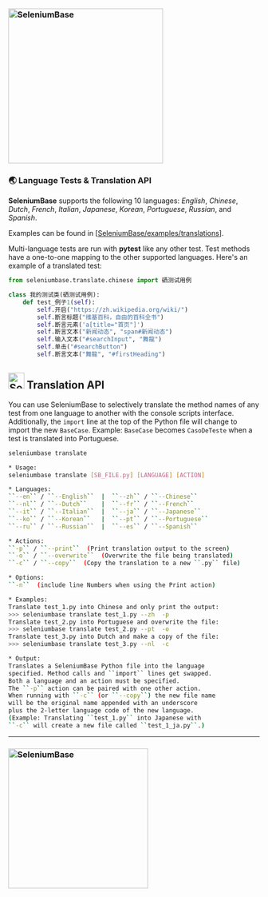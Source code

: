 <h3 align="left"><a href="https://github.com/seleniumbase/SeleniumBase/"><img src="https://seleniumbase.io/cdn/img/mac_sb_logo_3.png" title="SeleniumBase" width="310" /></a></h3>

<a id="language_tests"></a>
<h3>🌏 Language Tests & Translation API</h3>

<b>SeleniumBase</b> supports the following 10 languages: <i>English</i>, <i>Chinese</i>, <i>Dutch</i>, <i>French</i>, <i>Italian</i>, <i>Japanese</i>, <i>Korean</i>, <i>Portuguese</i>, <i>Russian</i>, and <i>Spanish</i>.

Examples can be found in [<a href="https://github.com/seleniumbase/SeleniumBase/tree/master/examples/translations">SeleniumBase/examples/translations</a>].

Multi-language tests are run with **pytest** like any other test. Test methods have a one-to-one mapping to the other supported languages. Here's an example of a translated test:

```python
from seleniumbase.translate.chinese import 硒测试用例

class 我的测试类(硒测试用例):
    def test_例子1(self):
        self.开启("https://zh.wikipedia.org/wiki/")
        self.断言标题("维基百科，自由的百科全书")
        self.断言元素('a[title="首页"]')
        self.断言文本("新闻动态", "span#新闻动态")
        self.输入文本("#searchInput", "舞龍")
        self.单击("#searchButton")
        self.断言文本("舞龍", "#firstHeading")
```

<a id="translation_api"></a>
<h2><img src="https://seleniumbase.io/img/logo6.png" title="SeleniumBase" width="32" /> Translation API</h2>

You can use SeleniumBase to selectively translate the method names of any test from one language to another with the console scripts interface. Additionally, the ``import`` line at the top of the Python file will change to import the new ``BaseCase``. Example: ``BaseCase`` becomes ``CasoDeTeste`` when a test is translated into Portuguese.

```bash
seleniumbase translate
```

```bash
* Usage:
seleniumbase translate [SB_FILE.py] [LANGUAGE] [ACTION]

* Languages:
``--en`` / ``--English``  |  ``--zh`` / ``--Chinese``
``--nl`` / ``--Dutch``    |  ``--fr`` / ``--French``
``--it`` / ``--Italian``  |  ``--ja`` / ``--Japanese``
``--ko`` / ``--Korean``   |  ``--pt`` / ``--Portuguese``
``--ru`` / ``--Russian``  |  ``--es`` / ``--Spanish``

* Actions:
``-p`` / ``--print``  (Print translation output to the screen)
``-o`` / ``--overwrite``  (Overwrite the file being translated)
``-c`` / ``--copy``  (Copy the translation to a new ``.py`` file)

* Options:
``-n``  (include line Numbers when using the Print action)

* Examples:
Translate test_1.py into Chinese and only print the output:
>>> seleniumbase translate test_1.py --zh  -p
Translate test_2.py into Portuguese and overwrite the file:
>>> seleniumbase translate test_2.py --pt  -o
Translate test_3.py into Dutch and make a copy of the file:
>>> seleniumbase translate test_3.py --nl  -c

* Output:
Translates a SeleniumBase Python file into the language
specified. Method calls and ``import`` lines get swapped.
Both a language and an action must be specified.
The ``-p`` action can be paired with one other action.
When running with ``-c`` (or ``--copy``) the new file name
will be the original name appended with an underscore
plus the 2-letter language code of the new language.
(Example: Translating ``test_1.py`` into Japanese with
``-c`` will create a new file called ``test_1_ja.py``.)
```

--------

<h3 align="left"><a href="https://github.com/seleniumbase/SeleniumBase/"><img src="https://seleniumbase.io/cdn/img/super_logo_m.png" title="SeleniumBase" width="280" /></a></h3>

